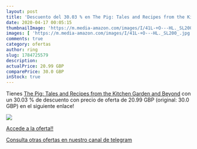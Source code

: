 ```yaml
---
layout: post
title: 'Descuento del 30.03 % en The Pig: Tales and Recipes from the Kitc'
date: 2020-04-17 00:05:15
thumbnailImage: 'https://m.media-amazon.com/images/I/41L-+O---HL._SL200_.jpg'
images: [ 'https://m.media-amazon.com/images/I/41L-+O---HL._SL200_.jpg' ]
comments: true
category: ofertas
author: ring
slug: 1784725579
description:
actualPrice: 20.99 GBP
comparePrice: 30.0 GBP
inStock: true
---
```


Tienes [The Pig: Tales and Recipes from the Kitchen Garden and Beyond](https://www.amazon.com/dp/1784725579/?tag=redken08-20) con un 30.03 % de descuento con precio de oferta de 20.99 GBP (original: 30.0 GBP) en el siguiente enlace!

[![](https://m.media-amazon.com/images/I/41L-+O---HL._SL200_.jpg)](https://www.amazon.com/dp/1784725579/?tag=redken08-20)

[Accede a la oferta!!](https://www.amazon.com/dp/1784725579/?tag=redken08-20)

[Consulta otras ofertas en nuestro canal de telegram](https://t.me/s/ofertas25)
